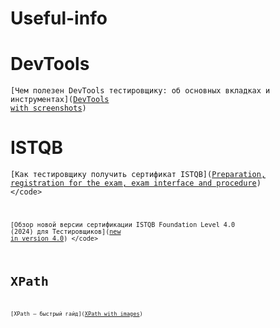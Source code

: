 # Useful-info

# DevTools

<code>[Чем полезен DevTools тестировщику: об основных вкладках и инструментах]([DevTools with screenshots](https://habr.com/ru/articles/768830/))
</code>


# ISTQB

<code>[Как тестировщику получить сертификат  ISTQB]([Preparation, registration for the exam, exam interface and procedure]([https://habr.com/ru/articles/768830/](https://habr.com/ru/articles/754418/)))
</code>

<code>[Обзор новой версии сертификации ISTQB Foundation Level 4.0 (2024) для Тестировщиков]([new in version 4.0]([https://habr.com/ru/articles/768830/](https://habr.com/ru/articles/750868/)))
</code>

# XPath

<code>[XPath — быстрый гайд]([XPath with images](https://testengineer.ru/xpath-quick-guide/))
</code>
